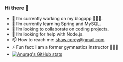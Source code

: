 ### Hi there 👋

- 🔭 I’m currently working on my blogapp 👨🏾‍💻.
- 🌱 I’m currently learning Spring and MySQL.
- 👯 I’m looking to collaborate on coding projects.
- 🤔 I’m looking for help with Node.js.
- 📫 How to reach me: shaw.corey@gmail.com
- ⚡ Fun fact: I am a former gymnastics instructor 🤸🏾‍♂️
- [![Anurag's GitHub stats](https://github-readme-stats.vercel.app/api?username=shawcorey)](https://github.com/anuraghazra/github-readme-stats)
<!--
**shawcorey/shawcorey** is a ✨ _special_ ✨ repository because its `README.md` (this file) appears on your GitHub profile.

Here are some ideas to get you started:

- 🔭 I’m currently working on my blogapp.
- 🌱 I’m currently learning Spring and MySQL
- 👯 I’m looking to collaborate on everyrthing.
- 🤔 I’m looking for help with JavaScript
- 📫 How to reach me: shaw.corey@gmail.com
- 😄 Pronouns: He/Him
- ⚡ Fun fact: I am a Gymnastics instructor 


-->
